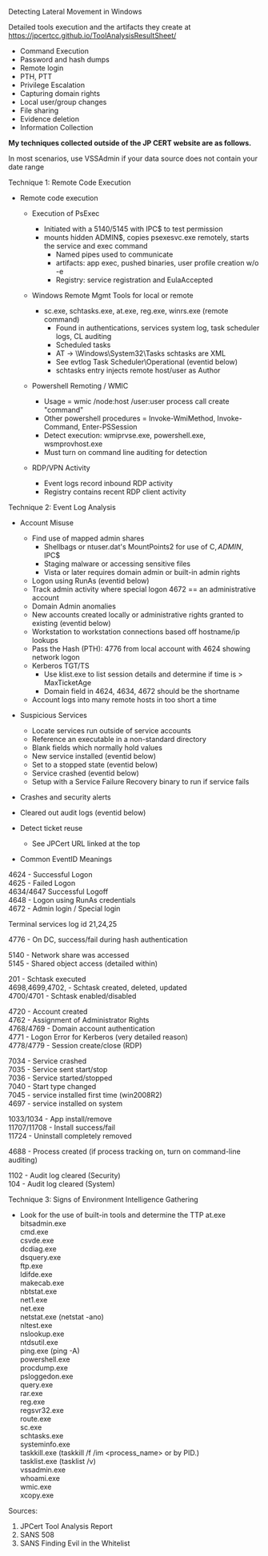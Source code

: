 Detecting Lateral Movement in Windows

Detailed tools execution and the artifacts they create at https://jpcertcc.github.io/ToolAnalysisResultSheet/
* Command Execution
* Password and hash dumps
* Remote login
* PTH, PTT
* Privilege Escalation
* Capturing domain rights
* Local user/group changes
* File sharing
* Evidence deletion
* Information Collection  
  
__My techniques collected outside of the JP CERT website are as follows.__  
  
In most scenarios, use VSSAdmin if your data source does not contain your date range  
  
Technique 1: Remote Code Execution  
  
* Remote code execution
  * Execution of PsExec
    * Initiated with a 5140/5145 with IPC$ to test permission
    * mounts hidden ADMIN$, copies psexesvc.exe remotely, starts the service and exec command
	  * Named pipes used to communicate
	  * artifacts: app exec, pushed binaries, user profile creation w/o -e
	  * Registry: service registration and EulaAccepted  
  
  * Windows Remote Mgmt Tools for local or remote
    * sc.exe, schtasks.exe, at.exe, reg.exe, winrs.exe (remote command)
      * Found in authentications, services system log, task scheduler logs, CL auditing
      * Scheduled tasks
      * AT -> \Windows\System32\Tasks  schtasks are XML
      * See evtlog Task Scheduler\Operational (eventid below)
      * schtasks entry injects remote host/user as Author
  
  * Powershell Remoting / WMIC
    * Usage = wmic /node:host /user:user process call create "command"
    * Other powershell procedures = Invoke-WmiMethod, Invoke-Command, Enter-PSSession
    * Detect execution: wmiprvse.exe, powershell.exe, wsmprovhost.exe
    * Must turn on command line auditing for detection 
  
  * RDP/VPN Activity
    * Event logs record inbound RDP activity
    * Registry contains recent RDP client activity
  
Technique 2: Event Log Analysis  
  
* Account Misuse
  * Find use of mapped admin shares
    * Shellbags or ntuser.dat's MountPoints2 for use of C$, ADMIN$, IPC$
    * Staging malware or accessing sensitive files
    * Vista or later requires domain admin or built-in admin rights
  * Logon using RunAs (eventid below)
  * Track admin activity where special logon 4672 == an administrative account  
  * Domain Admin anomalies
  * New accounts created locally or administrative rights granted to existing (eventid below)  
  * Workstation to workstation connections based off hostname/ip lookups
  * Pass the Hash (PTH): 4776 from local account with 4624 showing network logon
  * Kerberos TGT/TS
    * Use klist.exe to list session details and determine if time is > MaxTicketAge
    * Domain field in 4624, 4634, 4672 should be the shortname
  * Account logs into many remote hosts in too short a time

* Suspicious Services
  * Locate services run outside of service accounts	
  * Reference an executable in a non-standard directory
  * Blank fields which normally hold values
  * New service installed (eventid below)
  * Set to a stopped state (eventid below)
  * Service crashed (eventid below)
  * Setup with a Service Failure Recovery binary to run if service fails

* Crashes and security alerts
* Cleared out audit logs (eventid below)
* Detect ticket reuse
  * See JPCert URL linked at the top

* Common EventID Meanings  
  
4624 - Successful Logon  
4625 - Failed Logon  
4634/4647 Successful Logoff  
4648 - Logon using RunAs credentials  
4672 - Admin login / Special login  
  
Terminal services log id 21,24,25  
  
4776 - On DC, success/fail during hash authentication  
  
5140 - Network share was accessed  
5145 - Shared object access (detailed within)  
  
201 - Schtask executed  
4698,4699,4702, - Schtask created, deleted, updated  
4700/4701 - Schtask enabled/disabled  
  
4720 - Account created  
4762 - Assignment of Administrator Rights  
4768/4769 - Domain account authentication  
4771 - Logon Error for Kerberos (very detailed reason)  
4778/4779 - Session create/close (RDP)  
  
7034 - Service crashed  
7035 - Service sent start/stop  
7036 - Service started/stopped  
7040 - Start type changed  
7045 - service installed first time (win2008R2)  
4697 - service installed on system  
  
1033/1034 - App install/remove  
11707/11708 - Install success/fail  
11724 - Uninstall completely removed  
  
4688 - Process created (if process tracking on, turn on command-line auditing)  
  
1102 - Audit log cleared (Security)  
104 - Audit log cleared (System)  
  
Technique 3: Signs of Environment Intelligence Gathering
* Look for the use of built-in tools and determine the TTP
at.exe  
bitsadmin.exe  
cmd.exe  
csvde.exe  
dcdiag.exe  
dsquery.exe  
ftp.exe  
ldifde.exe  
makecab.exe  
nbtstat.exe  
net1.exe  
net.exe  
netstat.exe (netstat -ano)  
nltest.exe  
nslookup.exe  
ntdsutil.exe  
ping.exe (ping -A)  
powershell.exe  
procdump.exe  
psloggedon.exe  
query.exe  
rar.exe  
reg.exe  
regsvr32.exe  
route.exe  
sc.exe  
schtasks.exe  
systeminfo.exe  
taskkill.exe (taskkill /f /im <process_name> or by PID.)  
tasklist.exe (tasklist /v)  
vssadmin.exe  
whoami.exe  
wmic.exe  
xcopy.exe  
  
Sources:  
1) JPCert Tool Analysis Report  
2) SANS 508  
3) SANS Finding Evil in the Whitelist  
